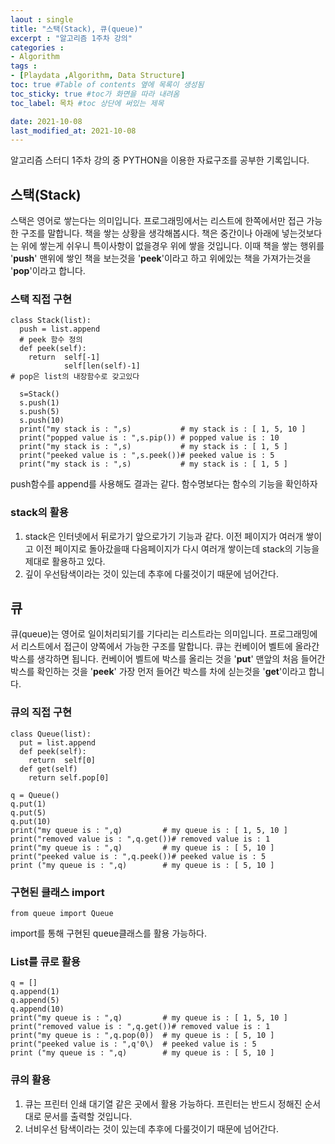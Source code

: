 ```yaml
---
laout : single
title: "스택(Stack), 큐(queue)"
excerpt : "알고리즘 1주차 강의"
categories :
- Algorithm
tags :
- [Playdata ,Algorithm, Data Structure]
toc: true #Table of contents 옆에 목록이 생성됨
toc_sticky: true #toc가 화면을 따라 내려옴
toc_label: 목차 #toc 상단에 써있는 제목

date: 2021-10-08
last_modified_at: 2021-10-08
---
```

알고리즘 스터디 1주차 강의 중 PYTHON을 이용한 자료구조를 공부한 기록입니다.

## 스택(Stack)
스택은 영어로 쌓는다는 의미입니다. 프로그래밍에서는 리스트에 한쪽에서만 접근 가능한 구조를 말합니다. 책을 쌓는 상황을 생각해봅시다. 책은 중간이나 아래에 넣는것보다는 위에 쌓는게 쉬우니 특이사항이 없을경우 위에 쌓을 것입니다. 이때 책을 쌓는 행위를 '<b>push</b>' 맨위에 쌓인 책을 보는것을 '<b>peek</b>'이라고 하고 위에있는 책을 가져가는것을 '<b>pop</b>'이라고 합니다.

### 스택 직접 구현
```
class Stack(list):
  push = list.append
  # peek 함수 정의
  def peek(self):
    return  self[-1]
            self[len(self)-1]
# pop은 list의 내장함수로 갖고있다

  s=Stack()
  s.push(1)
  s.push(5)
  s.push(10)
  print("my stack is : ",s)           # my stack is : [ 1, 5, 10 ]
  print("popped value is : ",s.pip()) # popped value is : 10
  print("my stack is : ",s)           # my stack is : [ 1, 5 ]
  print("peeked value is : ",s.peek())# peeked value is : 5
  print("my stack is : ",s)           # my stack is : [ 1, 5 ]
```

push함수를 append를 사용해도 결과는 같다. 함수명보다는 함수의 기능을 확인하자

### stack의 활용
1. stack은 인터넷에서 뒤로가기 앞으로가기 기능과 같다. 이전 페이지가 여러개 쌓이고 이전 페이지로 돌아갔을때 다음페이지가 다시 여러개 쌓이는데 stack의 기능을 제대로 활용하고 있다.
2. 깊이 우선탐색이라는 것이 있는데 추후에 다룰것이기 때문에 넘어간다.

## 큐
큐(queue)는 영어로 일이처리되기를 기다리는 리스트라는 의미입니다. 프로그래밍에서 리스트에서 접근이 양쪽에서 가능한 구조를 말합니다. 큐는 컨베이어 벨트에 올라간 박스를 생각하면 됩니다. 컨베이어 벨트에 박스를 올리는 것을 '<b>put</b>' 맨앞의 처음 들어간 박스를 확인하는 것을 '<b>peek</b>' 가장 먼저 들어간 박스를 차에 싣는것을 '<b>get</b>'이라고 합니다.

### 큐의 직접 구현
```
class Queue(list):
  put = list.append
  def peek(self):
    return  self[0]
  def get(self)
    return self.pop[0]

q = Queue()
q.put(1)
q.put(5)
q.put(10)
print("my queue is : ",q)         # my queue is : [ 1, 5, 10 ]
print("removed value is : ",q.get())# removed value is : 1
print("my queue is : ",q)         # my queue is : [ 5, 10 ]
print("peeked value is : ",q.peek())# peeked value is : 5
print ("my queue is : ",q)        # my queue is : [ 5, 10 ]
```

### 구현된 클래스 import
```
from queue import Queue
```
import를 통해 구현된 queue클래스를 활용 가능하다.

### List를 큐로 활용
```
q = []
q.append(1)
q.append(5)
q.append(10)
print("my queue is : ",q)         # my queue is : [ 1, 5, 10 ]
print("removed value is : ",q.get())# removed value is : 1
print("my queue is : ",q.pop(0))  # my queue is : [ 5, 10 ]
print("peeked value is : ",q'0\)  # peeked value is : 5
print ("my queue is : ",q)        # my queue is : [ 5, 10 ]
```

### 큐의 활용
1. 큐는 프린터 인쇄 대기열 같은 곳에서 활용 가능하다. 프린터는 반드시 정해진 순서대로 문서를 출력할 것입니다.
2. 너비우선 탐색이라는 것이 있는데 추후에 다룰것이기 때문에 넘어간다.
